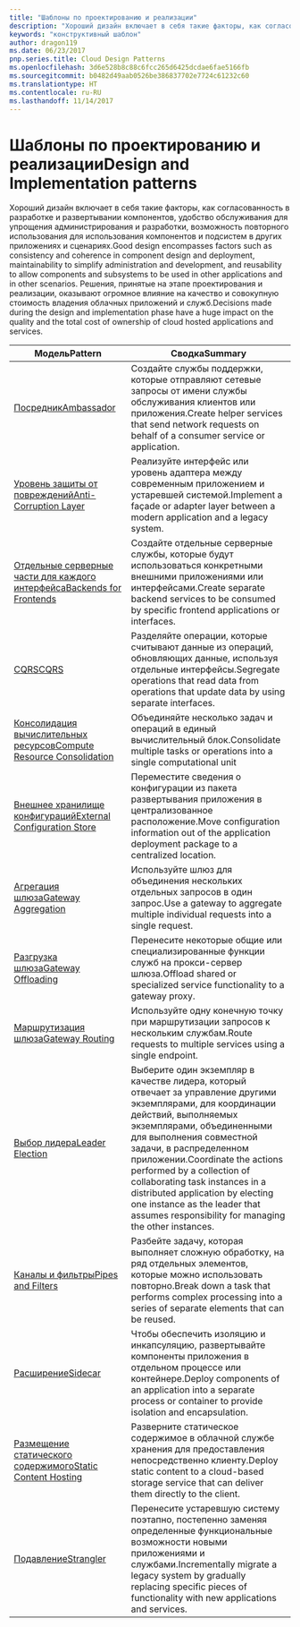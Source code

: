 ```yaml
---
title: "Шаблоны по проектированию и реализации"
description: "Хороший дизайн включает в себя такие факторы, как согласованность в разработке и развертывании компонентов, удобство обслуживания для упрощения администрирования и разработки, возможность повторного использования для использования компонентов и подсистем в других приложениях и сценариях. Решения, принятые на этапе проектирования и реализации, оказывают огромное влияние на качество и совокупную стоимость владения облачных приложений и служб."
keywords: "конструктивный шаблон"
author: dragon119
ms.date: 06/23/2017
pnp.series.title: Cloud Design Patterns
ms.openlocfilehash: 3d6e528b8c88c6fcc265d6425dcdae6fae5166fb
ms.sourcegitcommit: b0482d49aab0526be386837702e7724c61232c60
ms.translationtype: HT
ms.contentlocale: ru-RU
ms.lasthandoff: 11/14/2017
---
```

# <a name="design-and-implementation-patterns"></a><span data-ttu-id="87467-105">Шаблоны по проектированию и реализации</span><span class="sxs-lookup"><span data-stu-id="87467-105">Design and Implementation patterns</span></span>

<span data-ttu-id="87467-106">Хороший дизайн включает в себя такие факторы, как согласованность в разработке и развертывании компонентов, удобство обслуживания для упрощения администрирования и разработки, возможность повторного использования для использования компонентов и подсистем в других приложениях и сценариях.</span><span class="sxs-lookup"><span data-stu-id="87467-106">Good design encompasses factors such as consistency and coherence in component design and deployment, maintainability to simplify administration and development, and reusability to allow components and subsystems to be used in other applications and in other scenarios.</span></span> <span data-ttu-id="87467-107">Решения, принятые на этапе проектирования и реализации, оказывают огромное влияние на качество и совокупную стоимость владения облачных приложений и служб.</span><span class="sxs-lookup"><span data-stu-id="87467-107">Decisions made during the design and implementation phase have a huge impact on the quality and the total cost of ownership of cloud hosted applications and services.</span></span>

| <span data-ttu-id="87467-108">Модель</span><span class="sxs-lookup"><span data-stu-id="87467-108">Pattern</span></span> | <span data-ttu-id="87467-109">Сводка</span><span class="sxs-lookup"><span data-stu-id="87467-109">Summary</span></span> |
| ------- | ------- |
| [<span data-ttu-id="87467-110">Посредник</span><span class="sxs-lookup"><span data-stu-id="87467-110">Ambassador</span></span>](../ambassador.md) | <span data-ttu-id="87467-111">Создайте службы поддержки, которые отправляют сетевые запросы от имени службы обслуживания клиентов или приложения.</span><span class="sxs-lookup"><span data-stu-id="87467-111">Create helper services that send network requests on behalf of a consumer service or application.</span></span> |
| [<span data-ttu-id="87467-112">Уровень защиты от повреждений</span><span class="sxs-lookup"><span data-stu-id="87467-112">Anti-Corruption Layer</span></span>](../anti-corruption-layer.md) | <span data-ttu-id="87467-113">Реализуйте интерфейс или уровень адаптера между современным приложением и устаревшей системой.</span><span class="sxs-lookup"><span data-stu-id="87467-113">Implement a façade or adapter layer between a modern application and a legacy system.</span></span> |
| [<span data-ttu-id="87467-114">Отдельные серверные части для каждого интерфейса</span><span class="sxs-lookup"><span data-stu-id="87467-114">Backends for Frontends</span></span>](../backends-for-frontends.md) | <span data-ttu-id="87467-115">Создайте отдельные серверные службы, которые будут использоваться конкретными внешними приложениями или интерфейсами.</span><span class="sxs-lookup"><span data-stu-id="87467-115">Create separate backend services to be consumed by specific frontend applications or interfaces.</span></span> |
| [<span data-ttu-id="87467-116">CQRS</span><span class="sxs-lookup"><span data-stu-id="87467-116">CQRS</span></span>](../cqrs.md) | <span data-ttu-id="87467-117">Разделяйте операции, которые считывают данные из операций, обновляющих данные, используя отдельные интерфейсы.</span><span class="sxs-lookup"><span data-stu-id="87467-117">Segregate operations that read data from operations that update data by using separate interfaces.</span></span> |
| [<span data-ttu-id="87467-118">Консолидация вычислительных ресурсов</span><span class="sxs-lookup"><span data-stu-id="87467-118">Compute Resource Consolidation</span></span>](../compute-resource-consolidation.md) | <span data-ttu-id="87467-119">Объединяйте несколько задач и операций в единый вычислительный блок.</span><span class="sxs-lookup"><span data-stu-id="87467-119">Consolidate multiple tasks or operations into a single computational unit</span></span> |
| [<span data-ttu-id="87467-120">Внешнее хранилище конфигураций</span><span class="sxs-lookup"><span data-stu-id="87467-120">External Configuration Store</span></span>](../external-configuration-store.md) | <span data-ttu-id="87467-121">Переместите сведения о конфигурации из пакета развертывания приложения в централизованное расположение.</span><span class="sxs-lookup"><span data-stu-id="87467-121">Move configuration information out of the application deployment package to a centralized location.</span></span> |
| [<span data-ttu-id="87467-122">Агрегация шлюза</span><span class="sxs-lookup"><span data-stu-id="87467-122">Gateway Aggregation</span></span>](../gateway-aggregation.md) | <span data-ttu-id="87467-123">Используйте шлюз для объединения нескольких отдельных запросов в один запрос.</span><span class="sxs-lookup"><span data-stu-id="87467-123">Use a gateway to aggregate multiple individual requests into a single request.</span></span> |
| [<span data-ttu-id="87467-124">Разгрузка шлюза</span><span class="sxs-lookup"><span data-stu-id="87467-124">Gateway Offloading</span></span>](../gateway-offloading.md) | <span data-ttu-id="87467-125">Перенесите некоторые общие или специализированные функции служб на прокси-сервер шлюза.</span><span class="sxs-lookup"><span data-stu-id="87467-125">Offload shared or specialized service functionality to a gateway proxy.</span></span> |
| [<span data-ttu-id="87467-126">Маршрутизация шлюза</span><span class="sxs-lookup"><span data-stu-id="87467-126">Gateway Routing</span></span>](../gateway-routing.md) | <span data-ttu-id="87467-127">Используйте одну конечную точку при маршрутизации запросов к нескольким службам.</span><span class="sxs-lookup"><span data-stu-id="87467-127">Route requests to multiple services using a single endpoint.</span></span> |
| [<span data-ttu-id="87467-128">Выбор лидера</span><span class="sxs-lookup"><span data-stu-id="87467-128">Leader Election</span></span>](../leader-election.md) | <span data-ttu-id="87467-129">Выберите один экземпляр в качестве лидера, который отвечает за управление другими экземплярами, для координации действий, выполняемых экземплярами, объединенными для выполнения совместной задачи, в распределенном приложении.</span><span class="sxs-lookup"><span data-stu-id="87467-129">Coordinate the actions performed by a collection of collaborating task instances in a distributed application by electing one instance as the leader that assumes responsibility for managing the other instances.</span></span> |
| [<span data-ttu-id="87467-130">Каналы и фильтры</span><span class="sxs-lookup"><span data-stu-id="87467-130">Pipes and Filters</span></span>](../pipes-and-filters.md) | <span data-ttu-id="87467-131">Разбейте задачу, которая выполняет сложную обработку, на ряд отдельных элементов, которые можно использовать повторно.</span><span class="sxs-lookup"><span data-stu-id="87467-131">Break down a task that performs complex processing into a series of separate elements that can be reused.</span></span> |
| [<span data-ttu-id="87467-132">Расширение</span><span class="sxs-lookup"><span data-stu-id="87467-132">Sidecar</span></span>](../sidecar.md) | <span data-ttu-id="87467-133">Чтобы обеспечить изоляцию и инкапсуляцию, развертывайте компоненты приложения в отдельном процессе или контейнере.</span><span class="sxs-lookup"><span data-stu-id="87467-133">Deploy components of an application into a separate process or container to provide isolation and encapsulation.</span></span> |
| [<span data-ttu-id="87467-134">Размещение статического содержимого</span><span class="sxs-lookup"><span data-stu-id="87467-134">Static Content Hosting</span></span>](../static-content-hosting.md) | <span data-ttu-id="87467-135">Разверните статическое содержимое в облачной службе хранения для предоставления непосредственно клиенту.</span><span class="sxs-lookup"><span data-stu-id="87467-135">Deploy static content to a cloud-based storage service that can deliver them directly to the client.</span></span> |
| [<span data-ttu-id="87467-136">Подавление</span><span class="sxs-lookup"><span data-stu-id="87467-136">Strangler</span></span>](../strangler.md) | <span data-ttu-id="87467-137">Перенесите устаревшую систему поэтапно, постепенно заменяя определенные функциональные возможности новыми приложениями и службами.</span><span class="sxs-lookup"><span data-stu-id="87467-137">Incrementally migrate a legacy system by gradually replacing specific pieces of functionality with new applications and services.</span></span> |